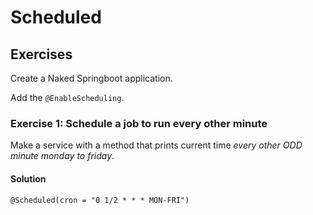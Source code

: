 # Scheduled

## Exercises

Create a Naked Springboot application.

Add the `@EnableScheduling`.

### Exercise 1: Schedule a job to run every other minute
Make a service with a method that prints current time _every other ODD minute monday to friday_.

#### Solution
`@Scheduled(cron = "0 1/2 * * * MON-FRI")`
